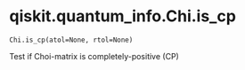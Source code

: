 # qiskit.quantum\_info.Chi.is\_cp

`Chi.is_cp(atol=None, rtol=None)`

Test if Choi-matrix is completely-positive (CP)
